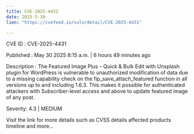 ```yaml
---
title: CVE-2025-4431
date: 2025-5-30
lien: "https://cvefeed.io/vuln/detail/CVE-2025-4431"

---
```


CVE ID : CVE-2025-4431

Published :  May 30
2025
8:15 a.m. | 6 hours
49 minutes ago

Description : The Featured Image Plus – Quick & Bulk Edit with Unsplash plugin for WordPress is vulnerable to unauthorized modification of data due to a missing capability check on the fip_save_attach_featured function in all versions up to
and including
1.6.3. This makes it possible for authenticated attackers
with Subscriber-level access and above
to update featured image of any post.

Severity: 4.3 | MEDIUM

Visit the link for more details
such as CVSS details
affected products
timeline
and more...
